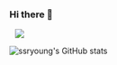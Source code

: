 ### Hi there 👋


<a href="https://www.instagram.com/sryoung/">
    <img 
        src="http://img.shields.io/badge/-ffffff?style=flat&logo=Instagram&link=https://www.instagram.com/sryoung/"
        style="height : auto; margin-left : 10px; margin-right : 10px;"/>
</a>

![ssryoung's GitHub stats](https://github-readme-stats.vercel.app/api?username=ssryoung&show_icons=true&theme=jolly)
